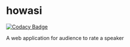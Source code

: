 # howasi

[![Codacy Badge](https://api.codacy.com/project/badge/Grade/adec7dd823fc4cfa98fda179878c7548)](https://app.codacy.com/app/ntbandara3/howasi?utm_source=github.com&utm_medium=referral&utm_content=ntbandara3/howasi&utm_campaign=Badge_Grade_Dashboard)

A web application for audience to rate a speaker
